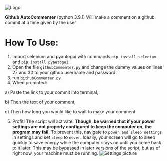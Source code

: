 ![Logo](https://i.imgur.com/cMeHSYr.png)


**Github AutoCommenter** (python 3.9.1) Will make a comment on a github commit at a time given by the user

# How To Use:

1) Import selenium and pyautogui with commands `pip install selenium` and `pip install pyautogui`.
2) Open the file `githubCommenter.py` and change the dummy values on lines 27 and 30 to your github username and password.
3) run `githubCommenter.py`
4) When prompted:
  
  a) Paste the link to your commit into terminal,
  
  b) Then the text of your comment,
  
  c) Then how long you would like to wait to make your comment 

5) Profit! The script will activate. **Though, be warned that if your power settings are not properly configured to keep the computer on, the program may fail.**
To prevent this, navigate to `power and sleep settings` in settings and set `sleep` to `never`. Ideally, your screen will go to sleep quickly to save energy while the computer stays on until you come back to it later. This may be bypassed in later versions of the script, but as of right now, your machine must be running.
![Settings picture](https://i.imgur.com/dDv7sfx.png)
